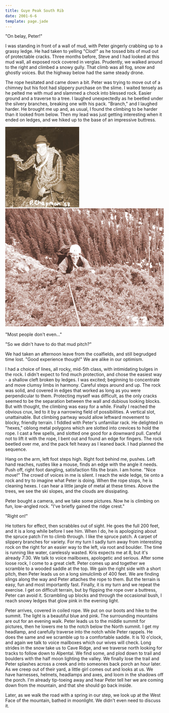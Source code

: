 ```yaml
---
title: Guye Peak South Rib
date: 2001-6-6
template: page.jade
---
```


"On belay, Peter!"


I was standing in front of a wall of mud, with Peter gingerly crabbing up to a
grassy ledge.  He had taken to yelling "Clod!" as he tossed bits of mud out of
protectable cracks. Three months before, Steve and I had looked at this mud
wall, all exposed rock covered in verglas.  Prudently, we walked around to the
right and climbed a snowy gully. That climb was all fog, snow and ghostly
voices. But the highway below had the same steady drone.


The rope hesitated and came down a bit. Peter was trying to move out of a chimney but his foot
had slippery purchase on the slime. I waited tensely as he pelted me with mud and slammed a
chock into blessed rock. Easier ground and a traverse to a tree. I laughed unexpectedly as
he beetled under the silvery branches, breaking one with his pack. "Branch," and I laughed
harder. He brought me up and, as usual, I found the climbing to be harder than it looked
from below. Then my lead was just getting interesting when it ended on ledges, and we hiked up
to the base of an impressive buttress.


![Peter as a young man](images/oldtpete.jpg)
![The spruce finish to pitch three](images/sprucep.jpg)

"Most people don't even..."


"So we didn't have to do that mud pitch?"

We had taken an afternoon leave from the coalfields, and still begrudged time lost. "Good
experience though!" We are alike in our optimism.



I had a choice of lines, all rocky, mid-5th class, with intimidating bulges in the rock. I
didn't expect to find much protection, and chose the easiest way - a shallow cleft broken
by ledges. I was excited; beginning to concentrate and move clumsy limbs in harmony. Careful
steps around and up. The rock was solid, and covered in edges that worked as long as you were
perpendicular to them. Protecting myself was difficult, as the only cracks seemed to be the
separation between the wall and dubious looking blocks. But with thought, the climbing was
easy for a while. Finally I reached the obvious crux, led to it by a narrowing field of
possibilities. A vertical slot, unattainable. But climbing partway would allow leftward
movement to blocky, friendly terrain. I fiddled with Peter's
unfamiliar rack. He delighted in "hexes," oblong metal polygons which are slotted into crevices
to hold the rope. I cast a few spells, and slotted one good for a downward pull. Careful
not to lift it with the rope, I bent out and found an edge for fingers. The rock beetled over
me, and the pack felt heavy as I leaned back. I had planned the sequence.


Hang on the arm, left foot steps high. Right foot behind me, pushes. Left hand
reaches, rustles like a mouse, finds an edge with the angle it needs. Push off,
right foot dangling, satisfaction fills the brain. I am home. "Nice move!" The crowd of voices
in me is silent. I reach the wide ledge,
tie onto a rock and try to imagine what Peter is doing. When the rope stops, he is cleaning
hexes. I can hear a little jangle of metal at these times. Above the trees, we see the 
ski slopes, and the clouds are dissipating.


Peter bought a camera, and we take some pictures. Now he is climbing on fun, low-angled rock.
"I've briefly gained the ridge crest." 

"Right on!" 

He totters for effect, then scrabbles out
of sight. He goes the full 200 feet, and it is a long while before I see him. When I do, he
is apologizing about the spruce patch I'm to climb through. I like the spruce patch. A
carpet of slippery branches for variety. For my turn I sadly turn away from interesting rock
on the right for an easier way to the left, via root and boulder. The time is running like
water, carelessly wasted. Kris expects me at 8, but it's already 7:30. We talk to voice mailboxes,
apologetic and serious. After some loose rock, I come to a great cleft. Peter comes up and together 
we scramble to a wooded saddle at the top. We gain the right side with a short pitch, then Peter
leads us on a long simulclimb of 400 feet. We are finding slings along the way and Peter
attaches the rope to them. But the terrain is easy, fun and most importantly fast. Finally,
it is my turn and we repeat the exercise. I get on difficult terrain, but by flipping the
rope over a buttress, Peter can avoid it. Scrambling up blocks and through the occasional
bush, I reach snowy ledges that glow pink in the evening light.


Peter arrives, covered in coiled rope. We put on our boots and hike to the summit. The light is
a beautiful blue and pink. The surrounding mountains are out for an evening walk. Peter leads
us to the middle summit for pictures, then he lowers me to the notch below the North summit.
I get my headlamp, and carefully traverse into the notch while Peter rappels. He does the same
and we scramble up to a comfortable saddle. It is 10 o'clock, and again we talk to voice mailboxes
which our wives will check. Long strides in the snow take us to Cave Ridge, and we traverse
north looking for tracks to follow down to Alpental. We find some, and plod down to trail and
boulders with the half moon lighting the valley. We finally lose the trail and Peter splashes
across a creek and into someones back porch an hour later. As we creep out of their yard, a
little girl comes out and looks at us. We have harnesses, helmets, headlamps and axes, and
loom in the shadows off the porch. I'm already tip-toeing away and hear Peter tell her we are
coming down from the mountain, and that she should go back inside. 


Later, as we walk the road with a spring in our step, we look up at the West Face of the mountain,
bathed in moonlight. We didn't even need to discuss it.




